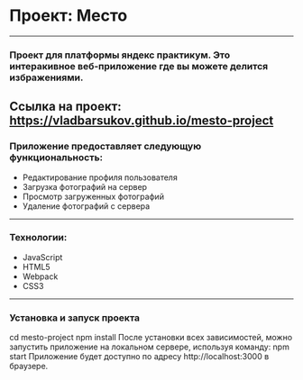 # Проект: Место
---
### Проект для платформы яндекс практикум. Это интеракивное веб-приложение где вы можете делится избражениями.  
Ссылка на проект: https://vladbarsukov.github.io/mesto-project
---
### Приложение предоставляет следующую функциональность:
* Редактирование профиля пользователя
* Загрузка фотографий на сервер
* Просмотр загруженных фотографий
* Удаление фотографий с сервера
---
### Технологии: 
* JavaScript
* HTML5
* Webpack
* CSS3
---

### Установка и запуск проекта
cd mesto-project
npm install
После установки всех зависимостей, можно запустить приложение на локальном сервере, используя команду:
npm start
Приложение будет доступно по адресу http://localhost:3000 в браузере.
